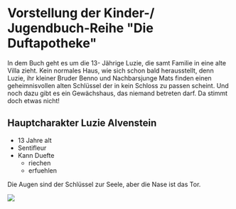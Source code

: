 # Vorstellung der Kinder-/ Jugendbuch-Reihe "Die Duftapotheke"

In dem Buch geht es um die 13- Jährige Luzie, die samt Familie in eine alte Villa zieht. Kein normales Haus, wie sich schon bald herausstellt, denn Luzie, ihr kleiner Bruder Benno und Nachbarsjunge Mats finden einen geheimnisvollen alten Schlüssel der in kein Schloss zu passen scheint. Und noch dazu gibt es ein Gewächshaus, das niemand betreten darf. Da stimmt doch etwas nicht!

## Hauptcharakter Luzie Alvenstein
* 13 Jahre alt
* Sentifleur
* Kann Duefte
	* riechen
	* erfuehlen

Die Augen sind der Schlüssel zur Seele, aber die Nase ist das Tor.

<img src="https://www.google.com/url?sa=i&url=https%3A%2F%2Flass-mal-lesen.blog%2Fdie-duftapotheke-ein-geheimnis-liegt-in-der-luft%2F&psig=AOvVaw3MxHYANG70X67XleW1GrU1&ust=1593524916652000&source=images&cd=vfe&ved=0CAIQjRxqFwoTCLja34mVp-oCFQAAAAAdAAAAABAD"/>
